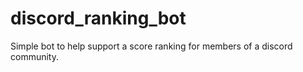 # discord_ranking_bot
Simple bot to help support a score ranking for members of a discord community.
